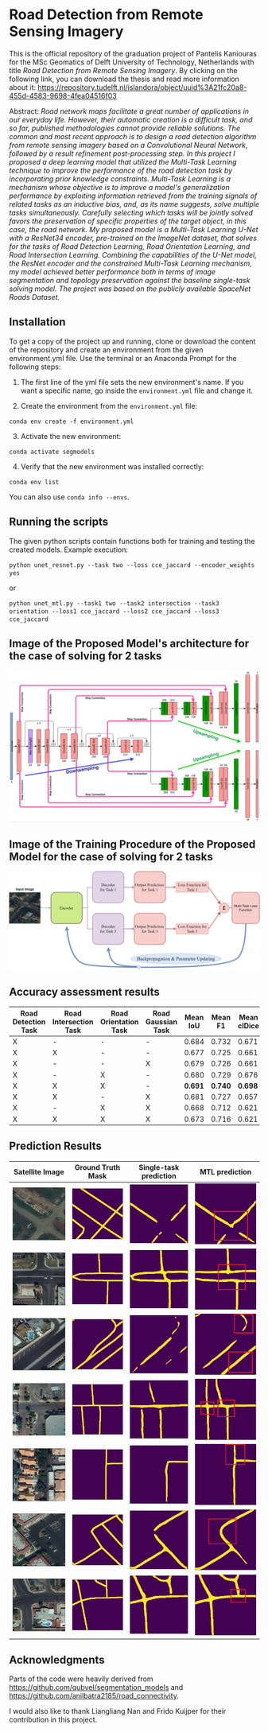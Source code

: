 #  Road Detection from Remote Sensing Imagery

This is the official repository of the graduation project of Pantelis Kaniouras for the MSc Geomatics of Delft University of Technology, Netherlands with title *Road Detection from Remote Sensing Imagery*. By clicking on the following link, you can download the thesis and read more information about it: https://repository.tudelft.nl/islandora/object/uuid%3A21fc20a8-455d-4583-9698-4fea04516f03 

Abstract: *Road network maps facilitate a great number of applications in our everyday life. However, their automatic creation is a difficult task, and so far, published methodologies cannot provide reliable solutions. The common and most recent approach is to design a road detection algorithm from remote sensing imagery based on a Convolutional Neural Network, followed by a result refinement post-processing step. In this project I proposed a deep learning model that utilized the Multi-Task Learning technique to improve the performance of the road detection task by incorporating prior knowledge constraints. Multi-Task Learning is a mechanism whose objective is to improve a model's generalization performance by exploiting information retrieved from the training signals of related tasks as an inductive bias, and, as its name suggests, solve multiple tasks simultaneously. Carefully selecting which tasks will be jointly solved favors the preservation of specific properties of the target object, in this case, the road network. My proposed model is a Multi-Task Learning U-Net with a ResNet34 encoder, pre-trained on the ImageNet dataset, that solves for the tasks of Road Detection Learning, Road Orientation Learning, and Road Intersection Learning. Combining the capabilities of the U-Net model, the ResNet encoder and the constrained Multi-Task Learning mechanism, my model achieved better performance both in terms of image segmentation and topology preservation against the baseline single-task solving model. The project was based on the publicly available SpaceNet Roads Dataset.*

## Installation

To get a copy of the project up and running, clone or download the content of the repository and create an environment from the given environment.yml file. Use the terminal or an Anaconda Prompt for the following steps:


1. The first line of the yml file sets the new environment's name. If you want a specific name, go inside the `environment.yml` file and change it.

2. Create the environment from the `environment.yml` file:

```
conda env create -f environment.yml
```

3. Activate the new environment: 
```
conda activate segmodels
```

4. Verify that the new environment was installed correctly:
```
conda env list
```
You can also use `conda info --envs`.


## Running the scripts

The given python scripts contain functions both for training and testing the created models. Example execution: 

```
python unet_resnet.py --task two --loss cce_jaccard --encoder_weights yes 
```
or
```
python unet_mtl.py --task1 two --task2 intersection --task3 orientation --loss1 cce_jaccard --loss2 cce_jaccard --loss3 cce_jaccard
```

## Image of the Proposed Model's architecture for the case of solving for 2 tasks
![ScreenShot](/images/architecture_mtl.png)

## Image of the Training Procedure of the Proposed Model for the case of solving for 2 tasks
![ScreenShot](/images/mtl_2_example.png)

## Accuracy assessment results
Road Detection Task  | Road Intersection Task  | Road Orientation Task  | Road Gaussian Task  | Mean IoU  | Mean F1  | Mean clDice  | 
------------- | ------------- | ------------- | ------------- | ------------- | ------------- | ------------- | 
X  | -  | -  | -  | 0.684  | 0.732  | 0.671  | 
X  | X  | -  | -  | 0.677  | 0.725  | 0.661  | 
X  | -  | -  | X  | 0.679  | 0.726  | 0.661  |
X  | -  | X  | -  | 0.680  | 0.729  | 0.676  |
X  | X  | X  | -  | **0.691**  | **0.740**  | **0.698**  |
X  | X  | -  | X  | 0.681  | 0.727  | 0.657  |
X  | -  | X  | X  | 0.668  | 0.712  | 0.621  |
X  | X  | X  | X  | 0.673  | 0.716  | 0.621  |


## Prediction Results
Satellite Image  | Ground Truth Mask  | Single-task prediction  | MTL prediction
:---:|:---:|:---:|:---:
![Alt Text](/Results/10710_image.PNG) | ![Alt Text](/Results/10710_gt.PNG) | ![Alt Text](/Results/10710_two.PNG) | ![Alt Text](/Results/10710_mtl_result.PNG)
![Alt Text](/Results/1_image.PNG) | ![Alt Text](/Results/1_gt.PNG) | ![Alt Text](/Results/1_two.PNG) | ![Alt Text](/Results/1_mtl.PNG)
![Alt Text](/Results/3989_image.PNG) | ![Alt Text](/Results/3989_gt.PNG) | ![Alt Text](/Results/3989_two.PNG) | ![Alt Text](/Results/3989_mtl_result.PNG)
![Alt Text](/Results/3_image.PNG) | ![Alt Text](/Results/3_gt.PNG) | ![Alt Text](/Results/3_two.PNG) | ![Alt Text](/Results/3_mtl.PNG)
![Alt Text](/Results/4059_image.PNG) | ![Alt Text](/Results/4059_gt.PNG) | ![Alt Text](/Results/4059_two.PNG) | ![Alt Text](/Results/4059_mtl_result.PNG)
![Alt Text](/Results/6960_image.PNG) | ![Alt Text](/Results/6960_gt.PNG) | ![Alt Text](/Results/6960_two.PNG) | ![Alt Text](/Results/6960_mtl_result.PNG)
![Alt Text](/Results/7_image.PNG) | ![Alt Text](/Results/7_gt.PNG) | ![Alt Text](/Results/7_two.PNG) | ![Alt Text](/Results/7_mtl.PNG)


## Acknowledgments
Parts of the code were heavily derived from https://github.com/qubvel/segmentation_models and https://github.com/anilbatra2185/road_connectivity.

I would also like to thank Liangliang Nan and Frido Kuijper for their contribution in this project.
